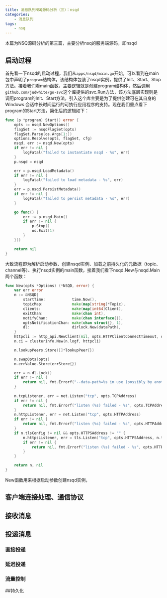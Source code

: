 ```yaml
---
title: 消息队列NSQ源码分析（三）：nsqd
categories:
    - 消息队列
tags:
    - nsq
---
```

本篇为NSQ源码分析的第三篇，主要分析nsq的服务端源码，即nsqd

<!-- more -->

## 启动过程

首先看一下nsqd的启动过程，我们从`apps/nsqd/main.go`开始，可以看到在main包中声明了`program`结构体，该结构体包装了nsqd实例，提供了Init、Start、Stop方法。接着我们看main函数，主要逻辑就是创建program结构体，然后调用`github.com/judwhite/go-svc`这个库提供的svc.Run方法，该方法底层实现则是调用program的Init、Start方法，引入这个库主要是为了提供创建可在其自身的 Windows 会话中长时间运行的可执行应用程序的支持。现在我们重点看下program的Start方法，简化后的逻辑如下：
```go
func (p *program) Start() error {
	opts := nsqd.NewOptions()
	flagSet := nsqdFlagSet(opts)
	flagSet.Parse(os.Args[1:])
	options.Resolve(opts, flagSet, cfg)
	nsqd, err := nsqd.New(opts)
	if err != nil {
		logFatal("failed to instantiate nsqd - %s", err)
	}
	p.nsqd = nsqd

	err = p.nsqd.LoadMetadata()
	if err != nil {
		logFatal("failed to load metadata - %s", err)
	}
	err = p.nsqd.PersistMetadata()
	if err != nil {
		logFatal("failed to persist metadata - %s", err)
	}

	go func() {
		err := p.nsqd.Main()
		if err != nil {
			p.Stop()
			os.Exit(1)
		}
	}()

	return nil
}
```
大致流程即为解析启动参数、创建nsqd实例、加载之前持久化的元数据（topic、channel等）、执行nsqd实例的main函数，接着我们看下nsqd.New与nsqd.Main两个函数：
```go
func New(opts *Options) (*NSQD, error) {
	var err error
	n := &NSQD{
		startTime:            time.Now(),
		topicMap:             make(map[string]*Topic),
		clients:              make(map[int64]Client),
		exitChan:             make(chan int),
		notifyChan:           make(chan interface{}),
		optsNotificationChan: make(chan struct{}, 1),
		dl:                   dirlock.New(dataPath),
	}
	httpcli := http_api.NewClient(nil, opts.HTTPClientConnectTimeout, opts.HTTPClientRequestTimeout)
	n.ci = clusterinfo.New(n.logf, httpcli)

	n.lookupPeers.Store([]*lookupPeer{})

	n.swapOpts(opts)
	n.errValue.Store(errStore{})

	err = n.dl.Lock()
	if err != nil {
		return nil, fmt.Errorf("--data-path=%s in use (possibly by another instance of nsqd)", dataPath)
	}
	
	n.tcpListener, err = net.Listen("tcp", opts.TCPAddress)
	if err != nil {
		return nil, fmt.Errorf("listen (%s) failed - %s", opts.TCPAddress, err)
	}
	n.httpListener, err = net.Listen("tcp", opts.HTTPAddress)
	if err != nil {
		return nil, fmt.Errorf("listen (%s) failed - %s", opts.HTTPAddress, err)
	}
	if n.tlsConfig != nil && opts.HTTPSAddress != "" {
		n.httpsListener, err = tls.Listen("tcp", opts.HTTPSAddress, n.tlsConfig)
		if err != nil {
			return nil, fmt.Errorf("listen (%s) failed - %s", opts.HTTPSAddress, err)
		}
	}

	return n, nil
}
```
New函数用来根据启动参数创建nsqd实例，

## 客户端连接处理、通信协议

## 接收消息

## 投递消息

### 直接投递

### 延迟投递

### 流量控制

##持久化